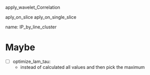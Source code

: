 apply_wavelet_Correlation

aply_on_slice
aply_on_single_slice

name: IP_by_line_cluster

# Maybe

- [ ] optimize_lam_tau:
  - instead of calculated all values and then pick the maximum
